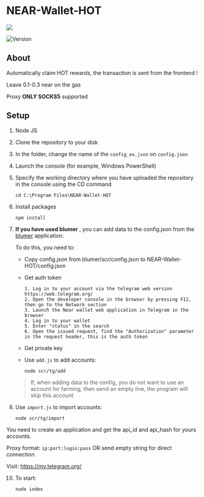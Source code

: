 # NEAR-Wallet-HOT

<p>
      <img src="https://i.ibb.co/3sHQCSp/av.jpg" >
</p>

<p >
   <img src="https://img.shields.io/badge/build-v_1.0-brightgreen?label=Version" alt="Version">
</p>


## About

Automatically claim HOT rewards, the transaction is sent from the frontend !

Leave 0.1-0.3 near on the gas

Proxy **ONLY SOCKS5**  supported

## Setup

1. Node JS
2. Clone the repository to your disk
3. In the folder, change the name of the ```config_ex.json``` on ```config.json```
4. Launch the console (for example, Windows PowerShell)
5. Specify the working directory where you have uploaded the repository in the console using the CD command
    ```
    cd C:\Program Files\NEAR-Wallet-HOT
    ```
6. Install packages
   
    ```
    npm install
    ```
7. **If you have used blumer** , you can add data to the config.json from the [blumer](https://github.com/brodev3/blumer) application:
   
   To do this, you need to:
   - Copy config.json from blumer/scr/config.json to NEAR-Wallet-HOT/config.json
   - Get auth token
      ```
      1. Log in to your account via the telegram web version https://web.telegram.org/
      2. Open the developer console in the browser by pressing F12, then go to the Network section
      3. Launch the Near wallet web application in Telegram in the browser
      4. Log in to your wallet
      5. Enter "status" in the search
      6. Open the issued request, find the "Authorization" parameter in the request header, this is the auth token
      ```
   - Get private key

   - Use ```add.js``` to add accounts:
     ```
     node scr/tg/add
     ```
     
   > If, when adding data to the config, you do not want to use an account for farming, then send an empty line, the program will skip this account

9. Use ```import.js``` to import accounts:
    ```
    node scr/tg/import
    ```
You need to create an application and get the api_id and api_hash for yours accounts.

Proxy format: ```ip:port:login:pass``` OR send empty string for direct connection

Visit: https://my.telegram.org/


10. To start: 
    ```
    node index
    ```

